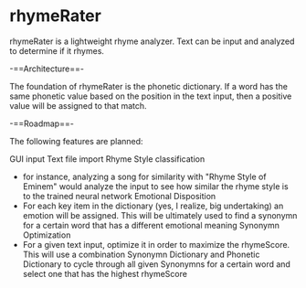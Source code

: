 # rhymeRater
rhymeRater is a lightweight rhyme analyzer. Text can be input and analyzed to determine if it rhymes.



-==Architecture==-

The foundation of rhymeRater is the phonetic dictionary. If a word has the same phonetic value based on the position in the text input, then a positive value will be assigned to that match. 


-==Roadmap==-

The following features are planned:

GUI input
Text file import
Rhyme Style classification 
  * for instance, analyzing a song for similarity with "Rhyme Style of Eminem" would analyze the input to see how similar the rhyme style is to the trained neural network
Emotional Disposition
  * For each key item in the dictionary (yes, I realize, big undertaking) an emotion will be assigned. This will be ultimately used to find a synonymn for a certain word that has a different emotional meaning
Synonymn Optimization
  * For a given text input, optimize it in order to maximize the rhymeScore. This will use a combination Synonymn Dictionary and Phonetic Dictionary to cycle through all given Synonymns for a certain word and select one that has the highest rhymeScore
